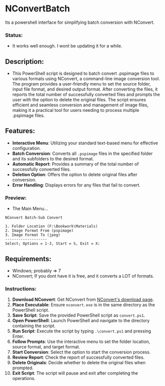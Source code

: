 # NConvertBatch
Its a powershell interface for simplifying batch conversion with NConvert.

### Status:
- It works well enough. I wont be updating it for a while.

## Description:
- This PowerShell script is designed to batch convert .pspimage files to various formats using NConvert, a command-line image conversion tool. The program provides a user-friendly menu to set the source folder, input file format, and desired output format. After converting the files, it reports the total number of successfully converted files and prompts the user with the option to delete the original files. The script ensures efficient and seamless conversion and management of image files, making it a practical tool for users needing to process multiple .pspimage files.

## Features:
- **Interactive Menu**: Utilizing your standard text-based menu for effective configuration.
- **Batch Conversion**: Converts all `.pspimage` files in the specified folder and its subfolders to the desired format.
- **Automatic Report**: Provides a summary of the total number of successfully converted files.
- **Deletion Option**: Offers the option to delete original files after conversion.
- **Error Handling**: Displays errors for any files that fail to convert.

### Preview:
- The Main Menu...
```
NConvert Batch-Sub Convert

1. Folder Location (F:\Bookwork\Materials)
2. Image Format From (pspimage)
3. Image Format To (jpeg)
-------------------
Select; Options = 1-3, Start = S, Exit = X:

```

## Requirements:
- Windows; probably => 7
- NConvert; If you dont have it is free, and it converts a LOT of formats.

### Instructions:
1. **Download NConvert**: Get NConvert from [NConvert's download page](https://www.xnview.com/en/nconvert/#downloads).
2. **Place Executable**: Ensure `nconvert.exe` is in the same directory as the PowerShell script.
3. **Save Script**: Save the provided PowerShell script as `convert.ps1`.
4. **Open PowerShell**: Launch PowerShell and navigate to the directory containing the script.
5. **Run Script**: Execute the script by typing `.\convert.ps1` and pressing Enter.
6. **Follow Prompts**: Use the interactive menu to set the folder location, source format, and target format.
7. **Start Conversion**: Select the option to start the conversion process.
8. **Review Report**: Check the report of successfully converted files.
9. **Delete Originals**: Decide whether to delete the original files when prompted.
10. **Exit Script**: The script will pause and exit after completing the operations.
